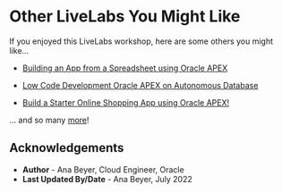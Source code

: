 # Other LiveLabs You Might Like

If you enjoyed this LiveLabs workshop, here are some others you might like...

- [Building an App from a Spreadsheet using Oracle APEX](https://apexapps.oracle.com/pls/apex/dbpm/r/livelabs/view-workshop?wid=631)

- [Low Code Development Oracle APEX on Autonomous Database](https://apexapps.oracle.com/pls/apex/dbpm/r/livelabs/view-workshop?wid=554)

- [Build a Starter Online Shopping App using Oracle APEX!](https://apexapps.oracle.com/pls/apex/dbpm/r/livelabs/view-workshop?wid=848)

... and so many [more](https://apexapps.oracle.com/pls/apex/dbpm/r/livelabs/home)!

## Acknowledgements
* **Author** - Ana Beyer, Cloud Engineer, Oracle
* **Last Updated By/Date** - Ana Beyer, July 2022
